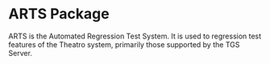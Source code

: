 # ARTS Package

ARTS is the Automated Regression Test System. It is used to regression test
features of the Theatro system, primarily those supported by the TGS Server.

